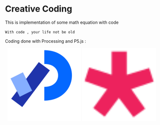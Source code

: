# Creative Coding

This is implementation of some math equation with code

`With code , your life not be old`

Coding done with Processing and P5.js : 
</br>

<p align= "center">
<img src="Assets/processing.svg" width="48%">
<img src="Assets/p5.svg" width="48%">
</p>
